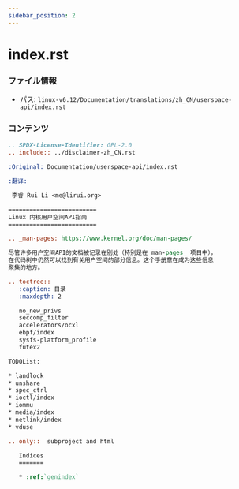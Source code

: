 ```yaml
---
sidebar_position: 2
---
```

# index.rst

### ファイル情報

- パス: `linux-v6.12/Documentation/translations/zh_CN/userspace-api/index.rst`

### コンテンツ

```rst
.. SPDX-License-Identifier: GPL-2.0
.. include:: ../disclaimer-zh_CN.rst

:Original: Documentation/userspace-api/index.rst

:翻译:

 李睿 Rui Li <me@lirui.org>

=========================
Linux 内核用户空间API指南
=========================

.. _man-pages: https://www.kernel.org/doc/man-pages/

尽管许多用户空间API的文档被记录在别处（特别是在 man-pages_ 项目中），
在代码树中仍然可以找到有关用户空间的部分信息。这个手册意在成为这些信息
聚集的地方。

.. toctree::
   :caption: 目录
   :maxdepth: 2

   no_new_privs
   seccomp_filter
   accelerators/ocxl
   ebpf/index
   sysfs-platform_profile
   futex2

TODOList:

* landlock
* unshare
* spec_ctrl
* ioctl/index
* iommu
* media/index
* netlink/index
* vduse

.. only::  subproject and html

   Indices
   =======

   * :ref:`genindex`

```
